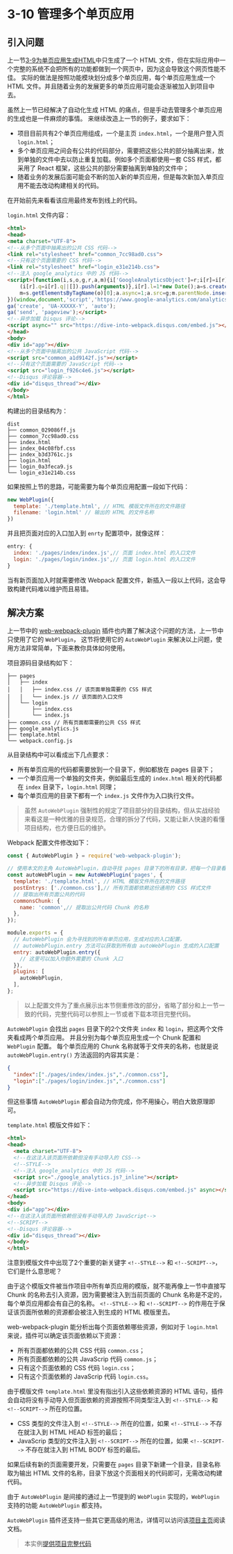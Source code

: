 3-10 管理多个单页应用
=============

引入问题
----

上一节[3-9为单页应用生成HTML](3-9为单页应用生成HTML.html)中只生成了一个 HTML 文件，但在实际应用中一个完整的系统不会把所有的功能都做到一个网页中，因为这会导致这个网页性能不佳。 实际的做法是按照功能模块划分成多个单页应用，每个单页应用生成一个 HTML 文件。并且随着业务的发展更多的单页应用可能会逐渐被加入到项目中去。

虽然上一节已经解决了自动化生成 HTML 的痛点，但是手动去管理多个单页应用的生成也是一件麻烦的事情。 来继续改造上一节的例子，要求如下：

*   项目目前共有2个单页应用组成，一个是主页 `index.html`，一个是用户登入页 `login.html`；
*   多个单页应用之间会有公共的代码部分，需要把这些公共的部分抽离出来，放到单独的文件中去以防止重复加载。例如多个页面都使用一套 CSS 样式，都采用了 React 框架，这些公共的部分需要抽离到单独的文件中；
*   随着业务的发展后面可能会不断的加入新的单页应用，但是每次新加入单页应用不能去改动构建相关的代码。

在开始前先来看看该应用最终发布到线上的代码。

`login.html` 文件内容：

```html
<html>
<head>
<meta charset="UTF-8">
<!--从多个页面中抽离出的公共 CSS 代码-->
<link rel="stylesheet" href="common_7cc98ad0.css">
<!--只有这个页面需要的 CSS 代码-->
<link rel="stylesheet" href="login_e31e214b.css">
<!--注入 google_analytics 中的 JS 代码-->
<script>(function(i,s,o,g,r,a,m){i['GoogleAnalyticsObject']=r;i[r]=i[r]||function(){
    (i[r].q=i[r].q||[]).push(arguments)},i[r].l=1*new Date();a=s.createElement(o),
    m=s.getElementsByTagName(o)[0];a.async=1;a.src=g;m.parentNode.insertBefore(a,m)
})(window,document,'script','https://www.google-analytics.com/analytics.js','ga');
ga('create', 'UA-XXXXX-Y', 'auto');
ga('send', 'pageview');</script>
<!--异步加载 Disqus 评论-->
<script async="" src="https://dive-into-webpack.disqus.com/embed.js"></script>
</head>
<body>
<div id="app"></div>
<!--从多个页面中抽离出的公共 JavaScript 代码-->
<script src="common_a1d9142f.js"></script>
<!--只有这个页面需要的 JavaScript 代码-->
<script src="login_f926c4e6.js"></script>
<!--Disqus 评论容器-->
<div id="disqus_thread"></div>
</body>
</html>

```

构建出的目录结构为：

```
dist
├── common_029086ff.js
├── common_7cc98ad0.css
├── index.html
├── index_04c08fbf.css
├── index_b3d3761c.js
├── login.html
├── login_0a3feca9.js
└── login_e31e214b.css

```

如果按照上节的思路，可能需要为每个单页应用配置一段如下代码：

```js
new WebPlugin({
  template: './template.html', // HTML 模版文件所在的文件路径
  filename: 'login.html' // 输出的 HTML 的文件名称
})

```

并且把页面对应的入口加入到 `enrty` 配置项中，就像这样：

```js
entry: {
  index: './pages/index/index.js',// 页面 index.html 的入口文件
  login: './pages/login/index.js',// 页面 login.html 的入口文件
}

```

当有新页面加入时就需要修改 Webpack 配置文件，新插入一段以上代码，这会导致构建代码难以维护而且易错。

解决方案
----

上一节中的 [web-webpack-plugin](https://github.com/gwuhaolin/web-webpack-plugin) 插件也内置了解决这个问题的方法，上一节中只使用了它的 `WebPlugin`， 这节将使用它的 `AutoWebPlugin` 来解决以上问题，使用方法非常简单，下面来教你具体如何使用。

项目源码目录结构如下：

```
├── pages
│   ├── index
│   │   ├── index.css // 该页面单独需要的 CSS 样式
│   │   └── index.js // 该页面的入口文件
│   └── login
│       ├── index.css
│       └── index.js
├── common.css // 所有页面都需要的公共 CSS 样式
├── google_analytics.js
├── template.html
└── webpack.config.js

```

从目录结构中可以看成出下几点要求：

*   所有单页应用的代码都需要放到一个目录下，例如都放在 pages 目录下；
*   一个单页应用一个单独的文件夹，例如最后生成的 `index.html` 相关的代码都在 `index` 目录下，`login.html` 同理；
*   每个单页应用的目录下都有一个 `index.js` 文件作为入口执行文件。

> 虽然 `AutoWebPlugin` 强制性的规定了项目部分的目录结构，但从实战经验来看这是一种优雅的目录规范，合理的拆分了代码，又能让新人快速的看懂项目结构，也方便日后的维护。

Webpack 配置文件修改如下：

```js
const { AutoWebPlugin } = require('web-webpack-plugin');

// 使用本文的主角 AutoWebPlugin，自动寻找 pages 目录下的所有目录，把每一个目录看成一个单页应用
const autoWebPlugin = new AutoWebPlugin('pages', {
  template: './template.html', // HTML 模版文件所在的文件路径
  postEntrys: ['./common.css'],// 所有页面都依赖这份通用的 CSS 样式文件
  // 提取出所有页面公共的代码
  commonsChunk: {
    name: 'common',// 提取出公共代码 Chunk 的名称
  },
});

module.exports = {
  // AutoWebPlugin 会为寻找到的所有单页应用，生成对应的入口配置，
  // autoWebPlugin.entry 方法可以获取到所有由 autoWebPlugin 生成的入口配置
  entry: autoWebPlugin.entry({
    // 这里可以加入你额外需要的 Chunk 入口
  }),
  plugins: [
    autoWebPlugin,
  ],
};

```

> 以上配置文件为了重点展示出本节侧重修改的部分，省略了部分和上一节一致的代码，完整代码可以参照上一节或者下载本项目完整代码。

`AutoWebPlugin` 会找出 `pages` 目录下的2个文件夹 `index` 和 `login`，把这两个文件夹看成两个单页应用。 并且分别为每个单页应用生成一个 Chunk 配置和 `WebPlugin` 配置。 每个单页应用的 Chunk 名称就等于文件夹的名称，也就是说 `autoWebPlugin.entry()` 方法返回的内容其实是：

```json
{
  "index":["./pages/index/index.js","./common.css"],
  "login":["./pages/login/index.js","./common.css"]
}

```

但这些事情 `AutoWebPlugin` 都会自动为你完成，你不用操心，明白大致原理即可。

`template.html` 模版文件如下：

```html
<html>
<head>
  <meta charset="UTF-8">
  <!--在这注入该页面所依赖但没有手动导入的 CSS-->
  <!--STYLE-->
  <!--注入 google_analytics 中的 JS 代码-->
  <script src="./google_analytics.js?_inline"></script>
  <!--异步加载 Disqus 评论-->
  <script src="https://dive-into-webpack.disqus.com/embed.js" async></script>
</head>
<body>
<div id="app"></div>
<!--在这注入该页面所依赖但没有手动导入的 JavaScript-->
<!--SCRIPT-->
<!--Disqus 评论容器-->
<div id="disqus_thread"></div>
</body>
</html>

```

注意到模版文件中出现了2个重要的新关键字 `<!--STYLE-->` 和 `<!--SCRIPT-->`，它们是什么意思呢？

由于这个模版文件被当作项目中所有单页应用的模版，就不能再像上一节中直接写 Chunk 的名称去引入资源，因为需要被注入到当前页面的 Chunk 名称是不定的，每个单页应用都会有自己的名称。 `<!--STYLE-->` 和 `<!--SCRIPT-->` 的作用在于保证该页面所依赖的资源都会被注入到生成的 HTML 模版里去。

web-webpack-plugin 能分析出每个页面依赖哪些资源，例如对于 `login.html` 来说，插件可以确定该页面依赖以下资源：

*   所有页面都依赖的公共 CSS 代码 `common.css`；
*   所有页面都依赖的公共 JavaScrip 代码 `common.js`；
*   只有这个页面依赖的 CSS 代码 `login.css`；
*   只有这个页面依赖的 JavaScrip 代码 `login.css`。

由于模版文件 `template.html` 里没有指出引入这些依赖资源的 HTML 语句，插件会自动将没有手动导入但页面依赖的资源按照不同类型注入到 `<!--STYLE-->` 和 `<!--SCRIPT-->` 所在的位置。

*   CSS 类型的文件注入到 `<!--STYLE-->` 所在的位置，如果 `<!--STYLE-->` 不存在就注入到 HTML HEAD 标签的最后；
*   JavaScrip 类型的文件注入到 `<!--SCRIPT-->` 所在的位置，如果 `<!--SCRIPT-->` 不存在就注入到 HTML BODY 标签的最后。

如果后续有新的页面需要开发，只需要在 `pages` 目录下新建一个目录，目录名称取为输出 HTML 文件的名称，目录下放这个页面相关的代码即可，无需改动构建代码。

由于 `AutoWebPlugin` 是间接的通过上一节提到的 `WebPlugin` 实现的，`WebPlugin` 支持的功能 `AutoWebPlugin` 都支持。

`AutoWebPlugin` 插件还支持一些其它更高级的用法，详情可以访问该[项目主页](https://github.com/gwuhaolin/web-webpack-plugin)阅读文档。

> 本实例<a href="../zip/3-10管理多个单页应用.zip" target="_blank">提供项目完整代码</a>